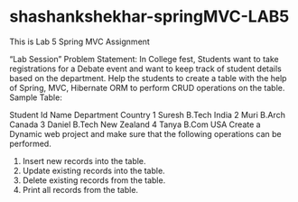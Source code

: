 # shashankshekhar-springMVC-LAB5
This is Lab 5 Spring MVC Assignment

“Lab Session”
Problem Statement:
In College fest, Students want to take registrations for a Debate event and want to keep track of student details based on the department. Help the students to create a table with the help of Spring, MVC, Hibernate ORM to perform CRUD operations on the table.
Sample Table:

Student Id
Name
Department
Country
1
Suresh
B.Tech
India
2
Muri
B.Arch
Canada
3
Daniel
B.Tech
New Zealand
4
Tanya
B.Com
USA
Create a Dynamic web project and make sure that the following operations can be performed.

1. Insert new records into the table.
2. Update existing records into the table.
3. Delete existing records from the table.
4. Print all records from the table.
